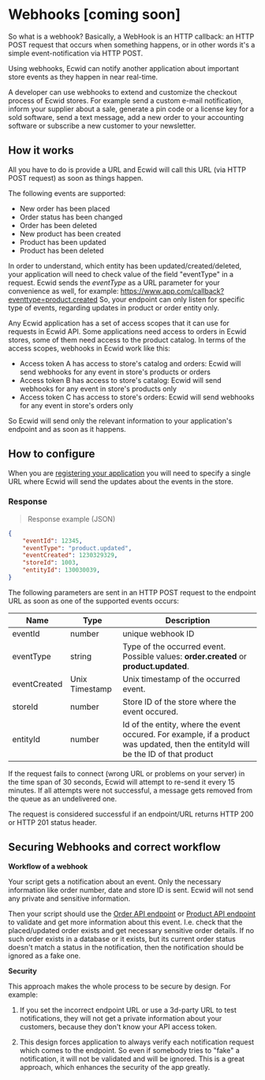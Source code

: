 # Webhooks [coming soon]

So what is a webhook? Basically, a WebHook is an HTTP callback: an HTTP POST request that occurs when something happens, or in other words it's a simple event-notification via HTTP POST.

Using webhooks, Ecwid can notify another application about important store events as they happen in near real-time.

A developer can use webhooks to extend and customize the checkout process of Ecwid stores. For example send a custom e-mail notification, inform your supplier about a sale, generate a pin code or a license key for a sold software, send a text message, add a new order to your accounting software or subscribe a new customer to your newsletter.

## How it works

All you have to do is provide a URL and Ecwid will call this URL (via HTTP POST request) as soon as things happen.

The following events are supported:

* New order has been placed
* Order status has been changed
* Order has been deleted
* New product has been created
* Product has been updated
* Product has been deleted

In order to understand, which entity has been updated/created/deleted, your application will need to check value of the field "eventType" in a request. Ecwid sends the *eventType* as a URL parameter for your convenience as well, for example: https://www.app.com/callback?eventtype=product.created So, your endpoint can only listen for specific type of events, regarding updates in product or order entity only.

Any Ecwid application has a set of access scopes that it can use for requests in Ecwid API. Some applications need access to orders in Ecwid stores, some of them need access to the product catalog. In terms of the access scopes, webhooks in Ecwid work like this: 
- Access token A has access to store's catalog and orders: Ecwid will send webhooks for any event in store's products or orders
- Access token B has access to store's catalog: Ecwid will send webhooks for any event in store's products only
- Access token C has access to store's orders: Ecwid will send webhooks for any event in store's orders only

So Ecwid will send only the relevant information to your application's endpoint and as soon as it happens.

## How to configure

When you are [registering your application](#register-your-app-in-ecwid) you will need to specify a single URL where Ecwid will send the updates about the events in the store. 

### Response

> Response example (JSON)

```json
{
	"eventId": 12345,
	"eventType": "product.updated",
	"eventCreated": 1230329329,
	"storeId": 1003,
	"entityId": 130030039,
}
```

The following parameters are sent in an HTTP POST request to the endpoint URL as soon as one of the supported events occurs: 

Name | Type    | Description
---- | ------- | --------------
eventId | number | unique webhook ID
eventType | string | Type of the occurred event. Possible values: **order.created** or **product.updated**.
eventCreated | Unix Timestamp | Unix timestamp of the occurred event.
storeId | number | Store ID of the store where the event occured.
entityId | number | Id of the entity, where the event occured. For example, if a product was updated, then the entityId will be the ID of that product

If the request fails to connect (wrong URL or problems on your server) in the time span of 30 seconds, Ecwid will attempt to re-send it every 15 minutes. If all attempts were not successful, a message gets removed from the queue as an undelivered one.

The request is considered successful if an endpoint/URL returns HTTP 200 or HTTP 201 status header. 

## Securing Webhooks and correct workflow

**Workflow of a webhook**

Your script gets a notification about an event. Only the necessary information like order number, date and store ID is sent. Ecwid will not send any private and sensitive information.

Then your script should use the [Order API endpoint](#orders) or [Product API endpoint](#products) to validate and get more information about this event. I.e. check that the placed/updated order exists and get necessary sensitive order details. If no such order exists in a database or it exists, but its current order status doesn't match a status in the notification, then the notification should be ignored as a fake one. 


**Security**

This approach makes the whole process to be secure by design. For example:

1) If you set the incorrect endpoint URL or use a 3d-party URL to test notifications, they will not get a private information about your customers, because they don't know your API access token.

2) This design forces application to always verify each notification request which comes to the endpoint. So even if somebody tries to "fake" a notification, it will not be validated and will be ignored. This is a great approach, which enhances the security of the app greatly. 